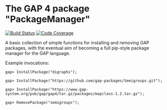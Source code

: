The GAP 4 package "PackageManager"
==================================

[![Build Status](https://travis-ci.org/mtorpey/PackageManager.svg?branch=master)](https://travis-ci.org/mtorpey/PackageManager)
[![Code Coverage](https://codecov.io/github/mtorpey/PackageManager/coverage.svg?branch=master&token=)](https://codecov.io/gh/mtorpey/PackageManager)

A basic collection of simple functions for installing and removing GAP packages,
with the eventual aim of becoming a full pip-style package manager for the GAP
language.

Example invocations:

    gap> InstallPackage("digraphs");

    gap> InstallPackage("https://github.com/gap-packages/Semigroups.git");

    gap> InstallPackage("https://www.gap-system.org/pub/gap/gap4/tar.gz/packages/mapclass-1.2.tar.gz");

    gap> RemovePackage("semigroups");
